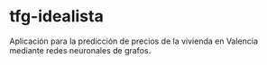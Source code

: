 # tfg-idealista
Aplicación para la predicción de precios de la vivienda en Valencia mediante redes neuronales de grafos.
